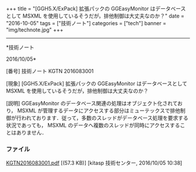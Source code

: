 ﻿+++
title = "[GGH5.X/ExPack] 拡張パックの GGEasyMonitor はデータベースとして MSXML を使用しているそうだが，排他制御は大丈夫なのか？"
date = "2016-10-05"
tags = ["技術ノート"]
categories = ["tech"]
banner = "img/technote.jpg"
+++

-----------------------------------------------------------------------------------------------------------------------------

*技術ノート

2016/10/05*


[番号]
技術ノート KGTN 2016083001

[現象]
[GGH5.X/ExPack] 拡張パックの GGEasyMonitor はデータベースとして MSXML
を使用しているそうだが，排他制御は大丈夫なのか？

[説明]
GGEasyMonitor のデータベース関連の処理はオブジェクト化されており， MSXML
が管理するデータにアクセスする部分はミューテックスで排他制御が行われております．従って，多数のスレッドがデータベース処理を要求する状況であっても，
MSXML のデータへ複数のスレッドが同時にアクセスすることはありません．


### ファイル

 
 


[KGTN2016083001.pdf](http://techreport.kitasp.net/attachments/download/3031/KGTN2016083001.pdf)
 [(57.3 KB)] [kitasp 技術センター, 2016/10/05
10:38]


 


 

